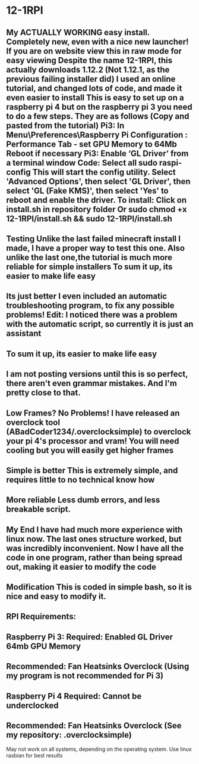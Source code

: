 # 12-1RPI
My ACTUALLY WORKING easy install. Completely new, even with a nice new launcher!
If you are on website view this in raw mode for easy viewing
Despite the name 12-1RPI, this actually downloads 1.12.2 (Not 1.12.1, as the previous failing installer did)
I used an online tutorial, and changed lots of code, and made it even easier to install
This is easy to set up on a raspberry pi 4 but on the raspberry pi 3 you need to do a few steps.
They are as follows (Copy and pasted from the tutorial)
Pi3: In Menu\Preferences\Raspberry Pi Configuration :
Performance Tab - set GPU Memory to 64Mb
Reboot if necessary
Pi3: Enable ‘GL Driver’ from a terminal window
Code: Select all
sudo raspi-config
This will start the config utility. Select 'Advanced Options', then select 'GL Driver', then select 'GL (Fake KMS)', then select 'Yes' to reboot and enable the driver. 
To install:
Click on install.sh in repository folder
Or
sudo chmod +x 12-1RPI/install.sh && sudo 12-1RPI/install.sh
-----------------------------------------------------------------------------------
Testing
Unlike the last failed minecraft install I made, I have a proper way to test this one.
Also unlike the last one,the tutorial is much more reliable for simple installers
To sum it up, its easier to make life easy
-----------------------------------------------------------------------------------
Its just better
I even included an automatic troubleshooting program, to fix any possible problems!
Edit: I noticed there was a problem with the automatic script, so currently it is just an assistant
-------------------------------------------------------------
To sum it up, its easier to make life easy
---------------------
I am not posting versions until this is so perfect, there aren't even grammar mistakes.
And I'm pretty close to that.
-----------------------------------------------------------------------------------
Low Frames? No Problems!
I have released an overclock tool (ABadCoder1234/.overclocksimple) to overclock your pi 4's processor and vram! You will need cooling but you will easily get higher frames
-----------------------------------------------------------------------------------
Simple is better
This is extremely simple, and requires little to no technical know how
-----------------------------------------------------------------------------------
More reliable
Less dumb errors, and less breakable script.
-----------------------------------------------------------------------------------
My End
I have had much more experience with linux now. The last ones structure worked, but was incredibly inconvenient. Now I have all the code in one program, rather than being spread out, making it easier to modify the code
-----------------------------------------------------------------------------------
Modification
This is coded in simple bash, so it is nice and easy to modify it.
-----------------------------------------------------------------------------------
RPI Requirements:
------------------
Raspberry Pi 3:
Required:
Enabled GL Driver
64mb GPU Memory
--------
Recommended:
Fan
Heatsinks
Overclock (Using my program is not recommended for Pi 3)
------------------
Raspberry Pi 4
Required:
Cannot be underclocked
--------
Recommended:
Fan
Heatsinks
Overclock (See my repository: .overclocksimple)
------------------
May not work on all systems, depending on the operating system. Use linux rasbian for best results
